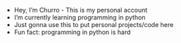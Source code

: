- Hey, I’m Churro - This is my personal account
- I’m currently learning programming in python
- Just gonna use this to put personal projects/code here
- Fun fact: programming in python is hard

